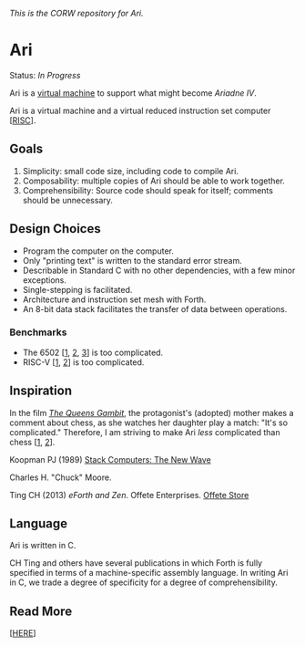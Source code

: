 _This is the CORW repository for Ari._

Ari
===

Status: _In Progress_

Ari is a
[virtual machine](https://en.wikipedia.org/wiki/Virtual_machine)
to support what might become _Ariadne IV_.

Ari is a virtual machine and a virtual
reduced instruction set computer
\[[RISC](https://en.wikipedia.org/wiki/Reduced_instruction_set_computer)\].

Goals
-----

 1. Simplicity: small code size, including code to compile Ari.
 2. Composability: multiple copies of Ari should be able to work together.
 3. Comprehensibility: Source code should speak for itself; comments should be unnecessary.

Design Choices
--------------

- Program the computer on the computer.
- Only "printing text" is written to the standard error stream.
- Describable in Standard C with no other dependencies, with a few minor exceptions.
- Single-stepping is facilitated.
- Architecture and instruction set mesh with Forth.
- An 8-bit data stack facilitates the transfer of data between operations.

### Benchmarks

 - The 6502 \[[1](https://westerndesigncenter.com/wdc/documentation/w65c02s.pdf),
 [2](https://en.wikipedia.org/wiki/MOS_Technology_6502),
 [3](http://6502.org/)\]
 is too complicated.
 - RISC-V \[[1](https://riscv.org/),
 [2](https://en.wikipedia.org/wiki/RISC-V)\]
 is too complicated.

Inspiration
-----------

In the film [_The Queens Gambit_](https://www.netflix.com/title/80234304),
the protagonist's (adopted) mother makes a comment about chess,
as she watches her daughter play a match:
"It's so complicated."
Therefore, I am striving to make Ari _less_ complicated than chess
\[[1](https://handbook.fide.com/chapter/E012018),
[2](https://en.wikipedia.org/wiki/Rules_of_chess)\].

Koopman PJ (1989) [Stack Computers: The New Wave](https://users.ece.cmu.edu/~koopman/stack_computers/index.html)

Charles H. "Chuck" Moore.

Ting CH (2013) _eForth and Zen_. Offete Enterprises. [Offete Store](
https://www.forth.org/OffeteStore/OffeteStore.html)

Language
--------

Ari is written in C.

CH Ting and others have several publications in which Forth is fully specified in terms of a machine-specific assembly language. In writing Ari in C, we trade a degree of specificity for a degree of comprehensibility.

Read More
---------

\[[HERE](./var/opt/o0472141737327211107121024131553700252703263/share/doc/index.md)\]

